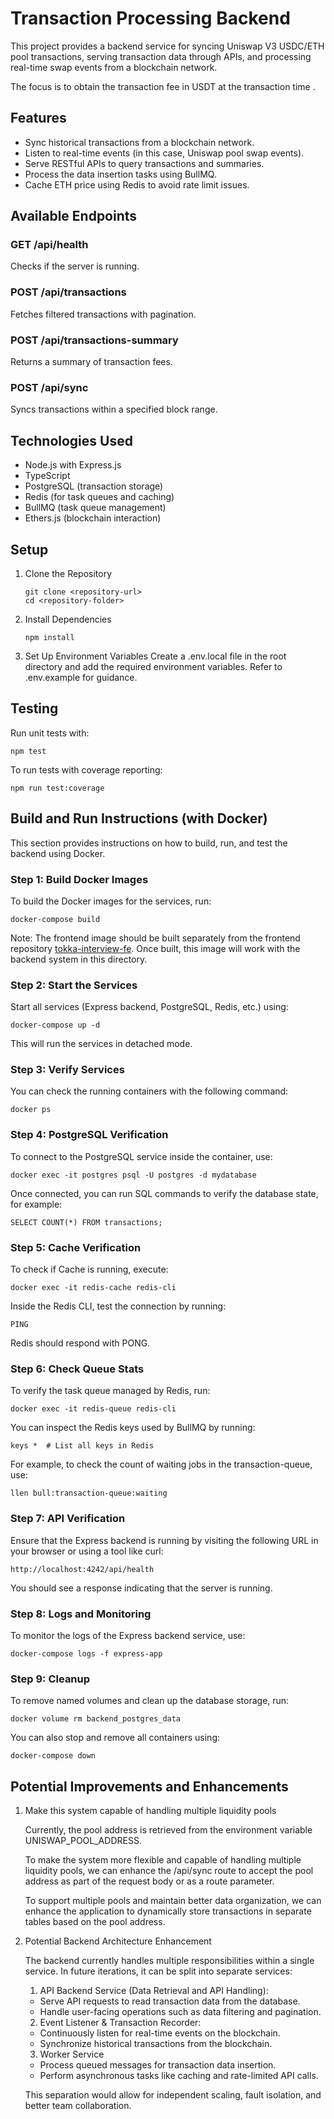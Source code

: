 # Transaction Processing Backend
This project provides a backend service for syncing Uniswap V3
USDC/ETH pool transactions, serving transaction data through APIs, and processing real-time swap events from a blockchain network.

The focus is to obtain the transaction fee in USDT at the transaction time . 

## Features
- Sync historical transactions from a blockchain network.
- Listen to real-time events (in this case, Uniswap pool swap events).
- Serve RESTful APIs to query transactions and summaries.
- Process the data insertion tasks using BullMQ.
- Cache ETH price using Redis to avoid rate limit issues.

## Available Endpoints
### GET /api/health
Checks if the server is running.
### POST /api/transactions
Fetches filtered transactions with pagination.
### POST /api/transactions-summary
Returns a summary of transaction fees.
### POST /api/sync
Syncs transactions within a specified block range.


## Technologies Used
- Node.js with Express.js
- TypeScript
- PostgreSQL (transaction storage)
- Redis (for task queues and caching)
- BullMQ (task queue management)
- Ethers.js (blockchain interaction)

## Setup
1. Clone the Repository
    ```
    git clone <repository-url>
    cd <repository-folder>
    ```
2. Install Dependencies
    ```
    npm install
    ```
3. Set Up Environment Variables
    Create a .env.local file in the root directory and add the required environment variables. Refer to .env.example for guidance.

## Testing
Run unit tests with:

```
npm test
```

To run tests with coverage reporting:

```
npm run test:coverage
```

## Build and Run Instructions (with Docker)
This section provides instructions on how to build, run, and test the backend using Docker.

### Step 1: Build Docker Images
To build the Docker images for the services, run:
```
docker-compose build
```

Note: The frontend image should be built separately from the frontend repository [tokka-interview-fe](https://github.com/abbylow/tokka-interview-fe). Once built, this image will work with the backend system in this directory.


### Step 2: Start the Services
Start all services (Express backend, PostgreSQL, Redis, etc.) using:
```
docker-compose up -d
```
This will run the services in detached mode.

### Step 3: Verify Services
You can check the running containers with the following command:
```
docker ps
```

### Step 4: PostgreSQL Verification
To connect to the PostgreSQL service inside the container, use:
```
docker exec -it postgres psql -U postgres -d mydatabase
```
Once connected, you can run SQL commands to verify the database state, for example:

```
SELECT COUNT(*) FROM transactions;
```

### Step 5: Cache Verification
To check if Cache is running, execute:
```
docker exec -it redis-cache redis-cli
```
Inside the Redis CLI, test the connection by running:

```
PING
```
Redis should respond with PONG.

### Step 6: Check Queue Stats
To verify the task queue managed by Redis, run:
```
docker exec -it redis-queue redis-cli
```
You can inspect the Redis keys used by BullMQ by running:
```
keys *  # List all keys in Redis
```
For example, to check the count of waiting jobs in the transaction-queue, use:
```
llen bull:transaction-queue:waiting
```

### Step 7: API Verification
Ensure that the Express backend is running by visiting the following URL in your browser or using a tool like curl:

```
http://localhost:4242/api/health
```

You should see a response indicating that the server is running.

### Step 8: Logs and Monitoring
To monitor the logs of the Express backend service, use:

```
docker-compose logs -f express-app
```

### Step 9: Cleanup
To remove named volumes and clean up the database storage, run:

```
docker volume rm backend_postgres_data
```
You can also stop and remove all containers using:

```
docker-compose down
```

## Potential Improvements and Enhancements
1. Make this system capable of handling multiple liquidity pools

    Currently, the pool address is retrieved from the environment variable UNISWAP_POOL_ADDRESS. 
    
    To make the system more flexible and capable of handling multiple liquidity pools, we can enhance the /api/sync route to accept the pool address as part of the request body or as a route parameter. 
    
    To support multiple pools and maintain better data organization, we can enhance the application to dynamically store transactions in separate tables based on the pool address.

2. Potential Backend Architecture Enhancement
    
    The backend currently handles multiple responsibilities within a single service. In future iterations, it can be split into separate services:
    
    1. API Backend Service (Data Retrieval and API Handling): 
    - Serve API requests to read transaction data from the database.
    - Handle user-facing operations such as data filtering and pagination.

    2. Event Listener & Transaction Recorder:
    - Continuously listen for real-time events on the blockchain.
    - Synchronize historical transactions from the blockchain.

    3. Worker Service
    - Process queued messages for transaction data insertion.
    - Perform asynchronous tasks like caching and rate-limited API calls.

    This separation would allow for independent scaling, fault isolation, and better team collaboration.
